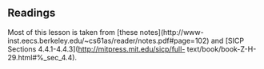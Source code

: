 ## Readings

Most of this lesson is taken from [these notes](http://www-
inst.eecs.berkeley.edu/~cs61as/reader/notes.pdf#page=102) and [SICP Sections
4.4.1-4.4.3](http://mitpress.mit.edu/sicp/full-
text/book/book-Z-H-29.html#%_sec_4.4).

